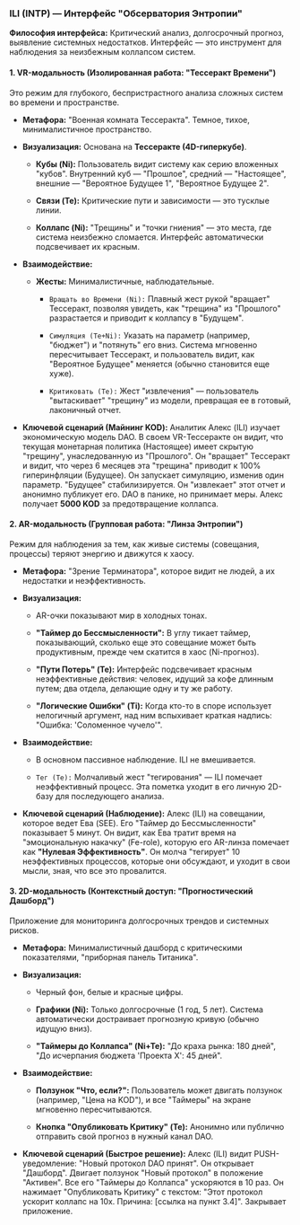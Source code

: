 ### ILI (INTP) — Интерфейс "Обсерватория Энтропии"

**Философия интерфейса:** Критический анализ, долгосрочный прогноз, выявление системных недостатков. Интерфейс — это инструмент для наблюдения за неизбежным коллапсом систем.

#### 1. VR-модальность (Изолированная работа: "Тессеракт Времени")

Это режим для глубокого, беспристрастного анализа сложных систем во времени и пространстве.

- **Метафора:** "Военная комната Тессеракта". Темное, тихое, минималистичное пространство.
    
- **Визуализация:** Основана на **Тессеракте (4D-гиперкубе)**.
    
    - **Кубы (Ni):** Пользователь видит систему как серию вложенных "кубов". Внутренний куб — "Прошлое", средний — "Настоящее", внешние — "Вероятное Будущее 1", "Вероятное Будущее 2".
        
    - **Связи (Te):** Критические пути и зависимости — это тусклые линии.
        
    - **Коллапс (Ni):** "Трещины" и "точки гниения" — это места, где система неизбежно сломается. Интерфейс автоматически подсвечивает их красным.
        
- **Взаимодействие:**
    
    - **Жесты:** Минималистичные, наблюдательные.
        
        - `Вращать во Времени (Ni):` Плавный жест рукой "вращает" Тессеракт, позволяя увидеть, как "трещина" из "Прошлого" разрастается и приводит к коллапсу в "Будущем".
            
        - `Симуляция (Te+Ni):` Указать на параметр (например, "бюджет") и "потянуть" его вниз. Система мгновенно пересчитывает Тессеракт, и пользователь видит, как "Вероятное Будущее" меняется (обычно становится еще хуже).
            
        - `Критиковать (Te):` Жест "извлечения" — пользователь "вытаскивает" "трещину" из модели, превращая ее в готовый, лаконичный отчет.
            
- **Ключевой сценарий (Майнинг KOD):** Аналитик Алекс (ILI) изучает экономическую модель DAO. В своем VR-Тессеракте он видит, что текущая монетарная политика (Настоящее) имеет скрытую "трещину", унаследованную из "Прошлого". Он "вращает" Тессеракт и видит, что через 6 месяцев эта "трещина" приводит к 100% гиперинфляции (Будущее). Он запускает симуляцию, изменив один параметр. "Будущее" стабилизируется. Он "извлекает" этот отчет и анонимно публикует его. DAO в панике, но принимает меры. Алекс получает **5000 KOD** за предотвращение коллапса.
    

#### 2. AR-модальность (Групповая работа: "Линза Энтропии")

Режим для наблюдения за тем, как живые системы (совещания, процессы) теряют энергию и движутся к хаосу.

- **Метафора:** "Зрение Терминатора", которое видит не людей, а их недостатки и неэффективность.
    
- **Визуализация:**
    
    - AR-очки показывают мир в холодных тонах.
        
    - **"Таймер до Бессмысленности":** В углу тикает таймер, показывающий, сколько еще это совещание может быть продуктивным, прежде чем скатится в хаос (Ni-прогноз).
        
    - **"Пути Потерь" (Te):** Интерфейс подсвечивает красным неэффективные действия: человек, идущий за кофе длинным путем; два отдела, делающие одну и ту же работу.
        
    - **"Логические Ошибки" (Ti):** Когда кто-то в споре использует нелогичный аргумент, над ним вспыхивает краткая надпись: "Ошибка: 'Соломенное чучело'".
        
- **Взаимодействие:**
    
    - В основном пассивное наблюдение. ILI не вмешивается.
        
    - `Тег (Te):` Молчаливый жест "тегирования" — ILI помечает неэффективный процесс. Эта пометка уходит в его личную 2D-базу для последующего анализа.
        
- **Ключевой сценарий (Наблюдение):** Алекс (ILI) на совещании, которое ведет Ева (SEE). Его "Таймер до Бессмысленности" показывает 5 минут. Он видит, как Ева тратит время на "эмоциональную накачку" (Fe-role), которую его AR-линза помечает как **"Нулевая Эффективность"**. Он молча "тегирует" 10 неэффективных процессов, которые они обсуждают, и уходит в свои мысли, зная, что все это провалится.
    

#### 3. 2D-модальность (Контекстный доступ: "Прогностический Дашборд")

Приложение для мониторинга долгосрочных трендов и системных рисков.

- **Метафора:** Минималистичный дашборд с критическими показателями, "приборная панель Титаника".
    
- **Визуализация:**
    
    - Черный фон, белые и красные цифры.
        
    - **Графики (Ni):** Только долгосрочные (1 год, 5 лет). Система автоматически достраивает прогнозную кривую (обычно идущую вниз).
        
    - **"Таймеры до Коллапса" (Ni+Te):** "До краха рынка: 180 дней", "До исчерпания бюджета 'Проекта X': 45 дней".
        
- **Взаимодействие:**
    
    - **Ползунок "Что, если?":** Пользователь может двигать ползунок (например, "Цена на KOD"), и все "Таймеры" на экране мгновенно пересчитываются.
        
    - **Кнопка "Опубликовать Критику" (Te):** Анонимно или публично отправить свой прогноз в нужный канал DAO.
        
- **Ключевой сценарий (Быстрое решение):** Алекс (ILI) видит PUSH-уведомление: "Новый протокол DAO принят". Он открывает "Дашборд". Двигает ползунок "Новый протокол" в положение "Активен". Все его "Таймеры до Коллапса" ускоряются в 10 раз. Он нажимает "Опубликовать Критику" с текстом: "Этот протокол ускорит коллапс на 10х. Причина: [ссылка на пункт 3.4]". Закрывает приложение.